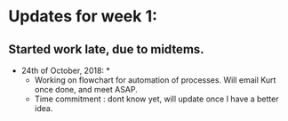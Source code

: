 # Updates for week 1:


## Started work late, due to midtems.

* 24th of October, 2018: *
  * Working on flowchart for automation of processes. Will email Kurt once done, and meet ASAP.
  * Time commitment : dont know yet, will update once I have a better idea. 
